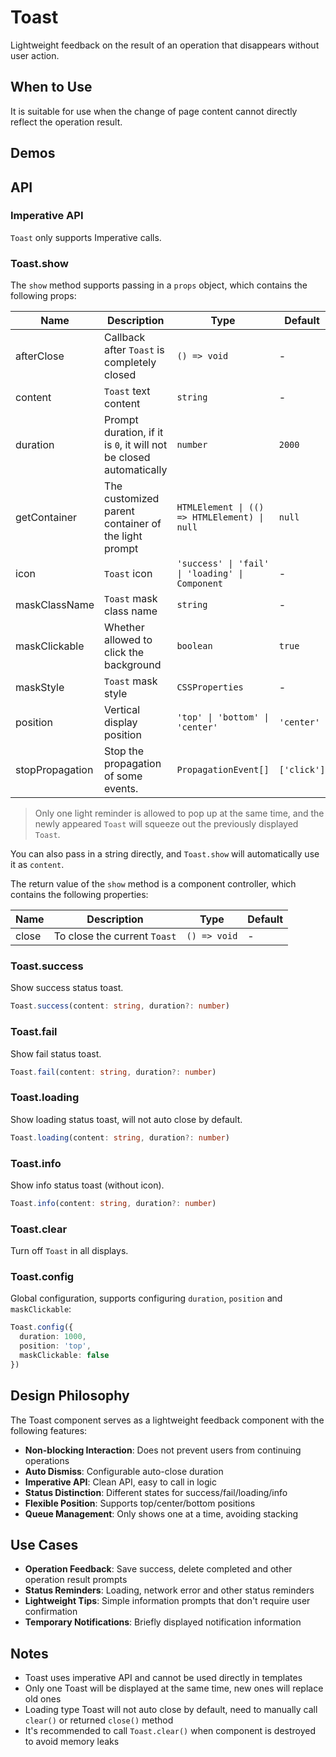 # Toast

Lightweight feedback on the result of an operation that disappears without user action.

## When to Use

It is suitable for use when the change of page content cannot directly reflect the operation result.

## Demos

<code src="./toast/demos/demo1.vue"></code>

## API

### Imperative API

`Toast` only supports Imperative calls.

### Toast.show

The `show` method supports passing in a `props` object, which contains the following props:

| Name | Description | Type | Default |
| --- | --- | --- | --- |
| afterClose | Callback after `Toast` is completely closed | `() => void` | - |
| content | `Toast` text content | `string` | - |
| duration | Prompt duration, if it is `0`, it will not be closed automatically | `number` | `2000` |
| getContainer | The customized parent container of the light prompt | `HTMLElement \| (() => HTMLElement) \| null` | `null` |
| icon | `Toast` icon | `'success' \| 'fail' \| 'loading' \| Component` | - |
| maskClassName | `Toast` mask class name | `string` | - |
| maskClickable | Whether allowed to click the background | `boolean` | `true` |
| maskStyle | `Toast` mask style | `CSSProperties` | - |
| position | Vertical display position | `'top' \| 'bottom' \| 'center'` | `'center'` |
| stopPropagation | Stop the propagation of some events. | `PropagationEvent[]` | `['click']` |

> Only one light reminder is allowed to pop up at the same time, and the newly appeared `Toast` will squeeze out the previously displayed `Toast`.

You can also pass in a string directly, and `Toast.show` will automatically use it as `content`.

The return value of the `show` method is a component controller, which contains the following properties:

| Name | Description | Type | Default |
| --- | --- | --- | --- |
| close | To close the current `Toast` | `() => void` | - |

### Toast.success

Show success status toast.

```ts
Toast.success(content: string, duration?: number)
```

### Toast.fail

Show fail status toast.

```ts
Toast.fail(content: string, duration?: number)
```

### Toast.loading

Show loading status toast, will not auto close by default.

```ts
Toast.loading(content: string, duration?: number)
```

### Toast.info

Show info status toast (without icon).

```ts
Toast.info(content: string, duration?: number)
```

### Toast.clear

Turn off `Toast` in all displays.

### Toast.config

Global configuration, supports configuring `duration`, `position` and `maskClickable`:

```ts
Toast.config({ 
  duration: 1000, 
  position: 'top',
  maskClickable: false 
})
```

## Design Philosophy

The Toast component serves as a lightweight feedback component with the following features:

- **Non-blocking Interaction**: Does not prevent users from continuing operations
- **Auto Dismiss**: Configurable auto-close duration
- **Imperative API**: Clean API, easy to call in logic
- **Status Distinction**: Different states for success/fail/loading/info
- **Flexible Position**: Supports top/center/bottom positions
- **Queue Management**: Only shows one at a time, avoiding stacking

## Use Cases

- **Operation Feedback**: Save success, delete completed and other operation result prompts
- **Status Reminders**: Loading, network error and other status reminders
- **Lightweight Tips**: Simple information prompts that don't require user confirmation
- **Temporary Notifications**: Briefly displayed notification information

## Notes

- Toast uses imperative API and cannot be used directly in templates
- Only one Toast will be displayed at the same time, new ones will replace old ones
- Loading type Toast will not auto close by default, need to manually call `clear()` or returned `close()` method
- It's recommended to call `Toast.clear()` when component is destroyed to avoid memory leaks